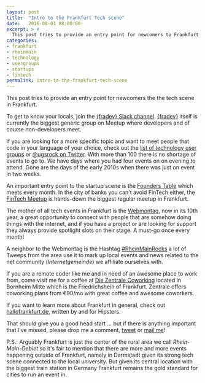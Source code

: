 ```yaml
---
layout: post
title:  "Intro to the Frankfurt Tech scene"
date:   2016-08-01 08:00:00
excerpt: > #
  This post tries to provide an entry point for newcomers to Frankfurt
categories:
- frankfurt
- rheinmain
- technology
- usergroups
- startups
- fintech
permalink: intro-to-the-frankfurt-tech-scene
---
```


This post tries to provide an entry point for newcomers the the tech scene
in Frankfurt.

To get to know your locals, join the [{fradev} Slack channel](https://fradev.herokuapp.com/).
[{fradev}](http://www.meetup.com/de-DE/Frankfurt-Developers/) itself is 
currently the biggest generic group on Meetup where developers and 
of course non-developers meet.

If you are looking for a more specific topic and want to meet people 
that code in your language of your choice, check out the [list of 
technology user groups](https://usergroups.rheinmainrocks.de/) or 
[@ugsrock on Twitter](https://twitter.com/ugsrock). With more than 100 
there is no shortage of events to go to. We have days where you had four 
events on on evening to attend. Gone are the days of the early 2010s 
when there was just on event in two weeks.

An important entry point to the startup scene is the [Founders Table](http://www.meetup.com/de-DE/Grunderstammtisch-Founders-Table-FrankfurtRheinMain/)
which meets every month. In the city of banks you can't avoid FinTech
either, the [FinTech Meetup](http://www.meetup.com/de-DE/FinTech-in-and-around-Frankfurt/)
is hands-down the biggest regular meetup in Frankfurt.

The mother of all tech events in Frankfurt is the [Webmontag](http://www.wmfra.de/), now in
its 10th year, a great opportunity to connect with people that are
somehow doing things with the internet, and if you have a project or 
are looking for support they always provide spotlight slots on their 
stage. A must-go once every month!

A neighbor to the Webmontag is the Hashtag [#RheinMainRocks](https://twitter.com/search?f=tweets&q=%23RheinMainRocks)
a lot of Tweeps from the area use it to mark up local events and news 
related to the net community (*Internetgemeinde*) we affiliate ourselves 
with.

If you are a remote coder like me and in need of an awesome place to work 
from, come visit me for a coffee at [Die Zentrale Coworking](https://www.die-zentrale-ffm.de/) 
located in Bornheim Mitte which is the Friedrichshein of Frankfurt. 
Zentrale offers coworking plans from €90/mo with great coffee and 
awesome coworkers.

If you want to learn more about Frankfurt in general, check out 
[hallofrankfurt.de](https://hallofrankfurt.de/), written by and for 
Hipsters.

That should give you a good head start … but if there is anything 
important that I've missed, please drop me a comment, [tweet](https://twitter.com/coderbyheart) 
or [mail me](mailto:m@coderbyheart.com)!

P.S.: Arguably Frankfurt is just the center of the rural area we call 
*Rhein-Main-Gebiet* so it's fair to mention that there are more and more
events happening outside of Frankfurt, namely in Darmstadt given its 
strong tech scene connected to the local university. But given its 
central location with the biggest train station in Germany Frankfurt 
remains the gold standard for cities to run an event in. 
